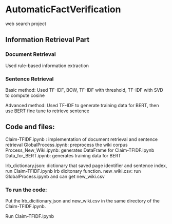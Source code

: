 # AutomaticFactVerification
web search project

## Information Retrieval Part

### Document Retrieval

Used rule-based information extraction


### Sentence Retrieval

Basic method: Used TF-IDF, BOW, TF-IDF with threshold, TF-IDF with SVD to compute cosine

Advanced method: Used TF-IDF to generate training data for BERT, then use BERT fine tune to retrieve sentence


## Code and files:
Claim-TFIDF.ipynb : implementation of document retrieval and sentence retrieval
GlobalProcess.ipynb: preprocess the wiki corpus
Process_New_Wiki.ipynb: generates DataFrame for Claim-TFIDF.ipynb
Data_for_BERT.ipynb: generates training data for BERT

lrb_dictionary.json: dictionary that saved page identifier and sentence index, run Claim-TFIDF.ipynb lrb dicitonary function.
new_wiki.csv: run GlobalProcess.ipynb and can get new_wiki.csv

### To run the code:
Put the lrb_dicitionary.json and new_wiki.csv in the same directory of the Claim-TFIDF.ipynb.

Run Claim-TFIDF.ipynb
